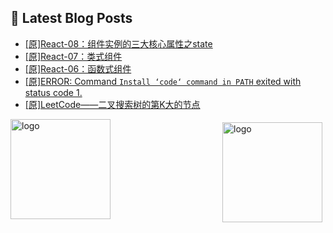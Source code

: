 ## 📕 Latest Blog Posts

<!-- BLOG-POST-LIST:START -->
- [[原]React-08：组件实例的三大核心属性之state](https://blog.csdn.net/sinat_41696687/article/details/115049824)
- [[原]React-07：类式组件](https://blog.csdn.net/sinat_41696687/article/details/115049080)
- [[原]React-06：函数式组件](https://blog.csdn.net/sinat_41696687/article/details/115042485)
- [[原]ERROR: Command `Install ‘code‘ command in PATH` exited with status code 1.](https://blog.csdn.net/sinat_41696687/article/details/115041660)
- [[原]LeetCode——二叉搜索树的第K大的节点](https://blog.csdn.net/sinat_41696687/article/details/115039619)
<!-- BLOG-POST-LIST:END -->
<img src="https://github-readme-stats.vercel.app/api?username=qq1120637483&show_icons=true" alt="logo" height="160" align="right" style="margin: 5px; margin-bottom: 20px;" />

<img src="https://github-profile-trophy.vercel.app/?username=qq1120637483&theme=flat&column=7" alt="logo" height="160" align="center" style="margin: auto; margin-bottom: 20px;" />


<!--
**qq1120637483/qq1120637483** is a ✨ _special_ ✨ repository because its `README.md` (this file) appears on your GitHub profile.

Here are some ideas to get you started:

- 🔭 I’m currently working on ...
- 🌱 I’m currently learning ...
- 👯 I’m looking to collaborate on ...
- 🤔 I’m looking for help with ...
- 💬 Ask me about ...
- 📫 How to reach me: ...
- 😄 Pronouns: ...
- ⚡ Fun fact: ...
-->
